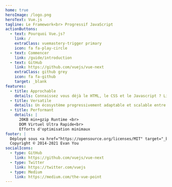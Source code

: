 ```yaml
---
home: true
heroImage: /logo.png
heroText: Vue.js
tagline: Le Framework<br> Progressif JavaScript
actionButtons:
  - text: Pourquoi Vue.js?
    link: /
    extraClass: vuemastery-trigger primary
    icon: fa fa-play-circle
  - text: Commencer
    link: /guide/introduction
  - text: GitHub
    link: https://github.com/vuejs/vue-next
    extraClass: github grey
    icon: fa fa-github
    target: _blank
features:
  - title: Approchable
    details: Connaissez vous déjà le HTML, le CSS et le Javascript ? Lisez la documentation et augmentez votre produtivité en un rien de temps!
  - title: Versatile
    details: Un écosystème progressivement adaptable et scalable entre une bibliothèque et un framework complet.
  - title: Performant
    details: |
      20KB min+gzip Runtime <br>
      DOM Virtuel Ultra Rapide<br>
      Efforts d'optimisation minimaux
footer: |
  Déployé sous <a href="https://opensource.org/licenses/MIT" target="_blank" rel="noopener">License MIT</a><br>
  Copyright © 2014-2021 Evan You
socialIcons:
  - type: GitHub
    link: https://github.com/vuejs/vue-next
  - type: Twitter
    link: https://twitter.com/vuejs
  - type: Medium
    link: https://medium.com/the-vue-point
---
```


<common-vuemastery-video-modal/>
